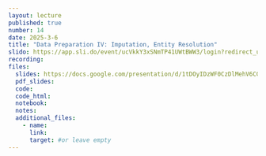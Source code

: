 ```yaml
---
layout: lecture
published: true
number: 14
date: 2025-3-6
title: "Data Preparation IV: Imputation, Entity Resolution"
slido: https://app.sli.do/event/ucVkkY3xSNmTP41UWtBWW3/login?redirect_url=https%3A%2F%2Fapp.sli.do%2Fevent%2FucVkkY3xSNmTP41UWtBWW3
recording: 
files:
  slides: https://docs.google.com/presentation/d/1tDOyIDzWF0CzDlMehV6CGbvAeScrldssMuAQiEOAjTw/edit#slide=id.g33ba0d39ab3_0_0 
  pdf_slides:
  code:
  code_html:
  notebook: 
  notes:
  additional_files:
    - name:
      link:
      target: #or leave empty
---
```

